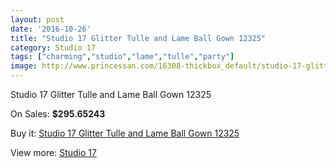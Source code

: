 ```yaml
---
layout: post
date: '2016-10-26'
title: "Studio 17 Glitter Tulle and Lame Ball Gown 12325"
category: Studio 17
tags: ["charming","studio","lame","tulle","party"]
image: http://www.princessan.com/16308-thickbox_default/studio-17-glitter-tulle-and-lame-ball-gown-12325.jpg
---
```

Studio 17 Glitter Tulle and Lame Ball Gown 12325

On Sales: **$295.65243**
<a href="https://www.princessan.com/en/studio-17/7693-studio-17-glitter-tulle-and-lame-ball-gown-12325.html"><amp-img layout="responsive" width="600" height="600" src="//www.princessan.com/16308-thickbox_default/studio-17-glitter-tulle-and-lame-ball-gown-12325.jpg" alt="Studio 17 Glitter Tulle and Lame Ball Gown 12325 0" /></a>
<a href="https://www.princessan.com/en/studio-17/7693-studio-17-glitter-tulle-and-lame-ball-gown-12325.html"><amp-img layout="responsive" width="600" height="600" src="//www.princessan.com/16309-thickbox_default/studio-17-glitter-tulle-and-lame-ball-gown-12325.jpg" alt="Studio 17 Glitter Tulle and Lame Ball Gown 12325 1" /></a>

Buy it: [Studio 17 Glitter Tulle and Lame Ball Gown 12325](https://www.princessan.com/en/studio-17/7693-studio-17-glitter-tulle-and-lame-ball-gown-12325.html "Studio 17 Glitter Tulle and Lame Ball Gown 12325")

View more: [Studio 17](https://www.princessan.com/en/62-studio-17 "Studio 17")